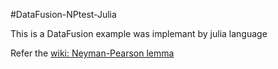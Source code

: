#DataFusion-NPtest-Julia

This is a DataFusion example was implemant by julia language

Refer the [wiki: Neyman-Pearson lemma](https://en.wikipedia.org/wiki/Neyman%E2%80%93Pearson_lemma)